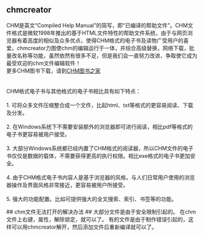## chmcreator ##
<p>CHM是英文“Compiled Help Manual”的简写，即“已编译的帮助文件”。CHM文件格式是微软1998年推出的基于HTML文件特性的帮助文件系统，由于与网页浏览器有着高度的相似及众多优点，使得CHM格式的电子书及读物广受用户的喜爱。chmcreator力图使chm的编辑运行于一体，并综合高级替换，网络下载，批量改名称等功能，虽然依然有很多不足，但是我们会一直努力改进，争取使它成为最受欢迎的chm文件编辑软件！<br />更多CHM图书下载，请到<a href='http://ibookschina.appspot.com/'>CHM图书之家</a><br />
<br />
<br />CHM格式电子书与其他格式的电子书相比具有如下特点：<br>
<br />1. 可将众多文件压缩整合成一个文件，比起html、txt等格式的更容易阅读、下载及分发。<br>
<br />2. 在Windows系统下不需要安装额外的浏览器即可进行阅读，相比pdf等格式的电子书更容易被用户接受。<br>
<br />3. 大部分Windows系统都已经内置了CHM格式的阅读器，所以CHM文件的电子书仅仅是数据的载体，不需要获得更高的执行权限。相比exe格式的电子书更加安全。<br>
<br />4. 由于CHM格式电子书内容人是基于浏览器的风格，与人们日常用户使用的浏览器操作及界面风格非常接近，更容易被用户所接受。<br>
<br />5. 强大的功能配置。比如可提供强大的全文搜索、索引、书签等的功能。<br>
</p>
## chm文件无法打开的解决办法 ##
大部分文件是由于安全限制引起的。
在chm文件上右键，属性，解除锁定，就可以了。
有的文件是由于制作错误引起的，这样可以用chmcreator解开，然后添加文件后重新编译就可以了。